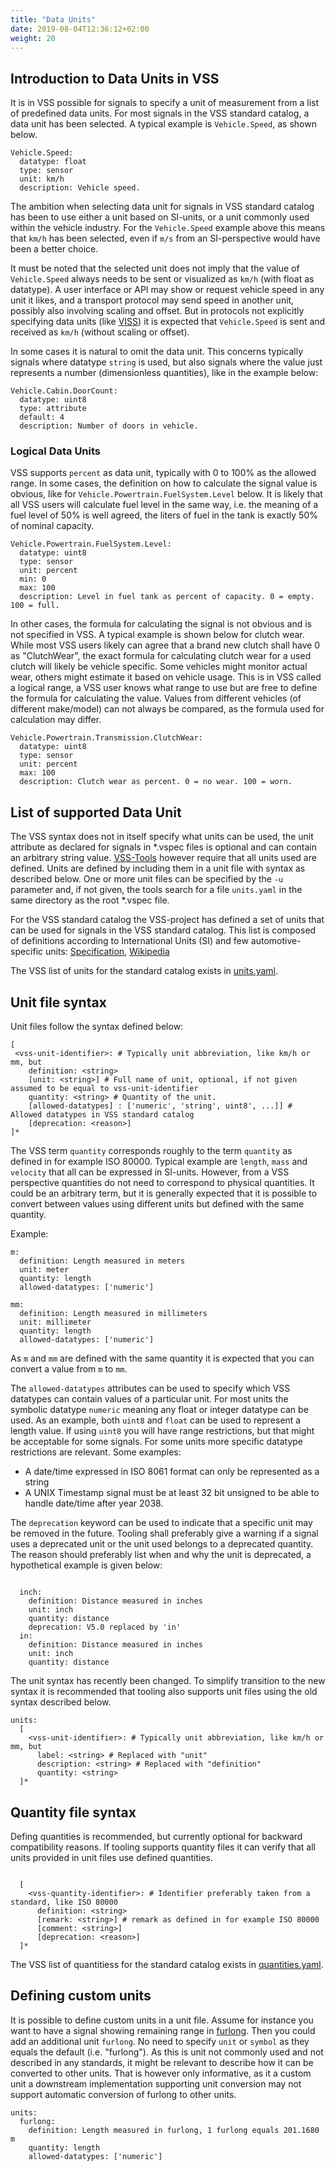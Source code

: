 ```yaml
---
title: "Data Units"
date: 2019-08-04T12:36:12+02:00
weight: 20
---
```


## Introduction to Data Units in VSS

It is in VSS possible for signals to specify a unit of measurement from a list of predefined data units.
For most signals in the VSS standard catalog, a data unit has been selected. A typical example is `Vehicle.Speed`, as shown below.

```
Vehicle.Speed:
  datatype: float
  type: sensor
  unit: km/h
  description: Vehicle speed.
```

The ambition when selecting data unit for signals in VSS standard catalog has been to use either a unit based on SI-units,
or a unit commonly used within the vehicle industry. For the `Vehicle.Speed` example above this means that `km/h` has been selected,
even if `m/s` from an SI-perspective would have been a better choice.

It must be noted that the selected unit does not imply that the value of `Vehicle.Speed` always needs to be sent or visualized
as `km/h` (with float as datatype). A user interface or API may show or request vehicle speed in any unit it likes,
and a transport protocol may send speed in another unit, possibly also involving scaling and offset.
But in protocols not explicitly specifying data units (like [VISS](https://raw.githack.com/w3c/automotive/gh-pages/spec/VISSv2_Core.html))
it is expected that `Vehicle.Speed` is sent and received as `km/h` (without scaling or offset).

In some cases it is natural to omit the data unit. This concerns typically signals where datatype `string` is used,
but also signals where the value just represents a number (dimensionless quantities), like in the example below:

```
Vehicle.Cabin.DoorCount:
  datatype: uint8
  type: attribute
  default: 4
  description: Number of doors in vehicle.
```
### Logical Data Units

VSS supports `percent` as data unit, typically with 0 to 100% as the allowed range.
In some cases, the definition on how to calculate the signal value is obvious, like for `Vehicle.Powertrain.FuelSystem.Level`
below. It is likely that all VSS users will calculate fuel level in the same way, i.e. the meaning of a fuel level of 50%
is well agreed, the liters of fuel in the tank is exactly 50% of nominal capacity.

```
Vehicle.Powertrain.FuelSystem.Level:
  datatype: uint8
  type: sensor
  unit: percent
  min: 0
  max: 100
  description: Level in fuel tank as percent of capacity. 0 = empty. 100 = full.

```

In other cases, the formula for calculating the signal is not obvious and is not specified in VSS. A typical example is shown below for clutch wear.
While most VSS users likely can agree that a brand new clutch shall have 0 as "ClutchWear",
the exact formula for calculating clutch wear for a used clutch will likely be vehicle specific.
Some vehicles might monitor actual wear, others might estimate it based on vehicle usage.
This is in VSS called a logical range, a VSS user knows what range to use but are free to define the formula for calculating the value.
Values from different vehicles (of different make/model) can not always be compared, as the formula used for calculation may differ.

```
Vehicle.Powertrain.Transmission.ClutchWear:
  datatype: uint8
  type: sensor
  unit: percent
  max: 100
  description: Clutch wear as percent. 0 = no wear. 100 = worn.
```


## List of supported Data Unit

The VSS syntax does not in itself specify what units can be used, the unit attribute as declared for signals in *.vspec files is optional and can contain an arbitrary string value.
[VSS-Tools](https://github.com/COVESA/vss-tools) however require that all units used are defined.
Units are defined by including them in a unit file with syntax as described below.
One or more unit files can be specified by the `-u` parameter and, if not given, the tools search for a file `units.yaml`
in the same directory as the root *.vspec file.

For the VSS standard catalog the VSS-project has defined a set of units that can be used for signals in the VSS standard catalog.
This list is composed of definitions according to International Units (SI) and few automotive-specific units:
[Specification](https://www.iso.org/standard/30669.html), [Wikipedia](https://en.wikipedia.org/wiki/International_System_of_Units)

The VSS list of units for the standard catalog exists in [units.yaml](https://github.com/COVESA/vehicle_signal_specification/blob/master/spec/units.yaml).


## Unit file syntax

Unit files follow the syntax defined below:

```
[
 <vss-unit-identifier>: # Typically unit abbreviation, like km/h or mm, but
    definition: <string>
    [unit: <string>] # Full name of unit, optional, if not given assumed to be equal to vss-unit-identifier
    quantity: <string> # Quantity of the unit.
    [allowed-datatypes] : ['numeric', 'string', uint8', ...]] # Allowed datatypes in VSS standard catalog
    [deprecation: <reason>]
]*
```

The VSS term `quantity` corresponds roughly to the term `quantity` as defined in for example ISO 80000.
Typical example are `length`, `mass` and `velocity` that all can be expressed in SI-units.
However, from a VSS perspective quantities do not need to correspond to physical quantities.
It could be an arbitrary term, but it is generally expected that it is possible to convert between values
using different units but defined with the same quantity.

Example:

```
m:
  definition: Length measured in meters
  unit: meter
  quantity: length
  allowed-datatypes: ['numeric']

mm:
  definition: Length measured in millimeters
  unit: millimeter
  quantity: length
  allowed-datatypes: ['numeric']
```

As `m` and `mm` are defined with the same quantity it is expected that you can convert a value from `m` to `mm`.

The `allowed-datatypes` attributes can be used to specify which VSS datatypes can contain values of a particular unit.
For most units the symbolic datatype `numeric` meaning any float or integer datatype can be used.
As an example, both `uint8` and `float` can be used to represent a length value.
If using `uint8` you will have range restrictions, but that might be acceptable for some signals.
For some units more specific datatype restrictions are relevant. Some examples:

* A date/time expressed in ISO 8061 format can only be represented as a string
* A UNIX Timestamp signal must be at least 32 bit unsigned to be able to handle date/time after year 2038.

The `deprecation` keyword can be used to indicate that a specific unit may be removed in the future.
Tooling shall preferably give a warning if a signal uses a deprecated unit or the unit used belongs to a deprecated quantity.
The reason should preferably list when and why the unit is deprecated, a hypothetical example is given below:

```

  inch:
    definition: Distance measured in inches
    unit: inch
    quantity: distance
    deprecation: V5.0 replaced by 'in'
  in:
    definition: Distance measured in inches
    unit: inch
    quantity: distance
```


The unit syntax has recently been changed. To simplify transition to the new syntax it is recommended that
tooling also supports unit files using the old syntax described below.

```
units:
  [
    <vss-unit-identifier>: # Typically unit abbreviation, like km/h or mm, but
      label: <string> # Replaced with "unit"
      description: <string> # Replaced with "definition"
      quantity: <string>
  ]*
```

## Quantity file syntax


Defing quantities is recommended, but currently optional for backward compatibility reasons.
If tooling supports quantity files it can verify that all units provided in unit files
use defined quantities.

```

  [
    <vss-quantity-identifier>: # Identifier preferably taken from a standard, like ISO 80000
      definition: <string>
      [remark: <string>] # remark as defined in for example ISO 80000
      [comment: <string>]
      [deprecation: <reason>]
  ]*

```


The VSS list of quantitiess for the standard catalog exists in [quantities.yaml](https://github.com/COVESA/vehicle_signal_specification/blob/master/spec/quantities.yaml).

## Defining custom units

It is possible to define custom units in a unit file.
Assume for instance you want to have a signal showing remaining range in [furlong](https://en.wikipedia.org/wiki/Furlong).
Then you could add an additional unit `furlong`. No need to specify `unit` or `symbol` as they equals the default (i.e. "furlong").
As this is unit not commonly used and not described in any standards, it might be relevant to describe how it can be converted to other units.
That is however only informative, as it a custom unit a downstream implementation supporting unit conversion may not support automatic conversion
of furlong to other units.

```
units:
  furlong:
    definition: Length measured in furlong, 1 furlong equals 201.1680 m
    quantity: length
    allowed-datatypes: ['numeric']
```
